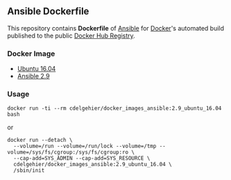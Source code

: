 
## Ansible Dockerfile


This repository contains **Dockerfile** of [Ansible](http://www.ansible.com/) for [Docker](https://www.docker.com/)'s automated build published to the public [Docker Hub Registry](https://hub.docker.com/).


### Docker Image

* [Ubuntu 16.04](https://hub.docker.com/_/ubuntu/)
* [Ansible 2.9](http://docs.ansible.com/ansible/2.9/index.html#stq=&stp=1)


### Usage

`docker run -ti --rm cdelgehier/docker_images_ansible:2.9_ubuntu_16.04 bash`

or

```
docker run --detach \
  --volume=/run --volume=/run/lock --volume=/tmp --volume=/sys/fs/cgroup:/sys/fs/cgroup:ro \
  --cap-add=SYS_ADMIN --cap-add=SYS_RESOURCE \
  cdelgehier/docker_images_ansible:2.9_ubuntu_16.04 \
  /sbin/init
```
